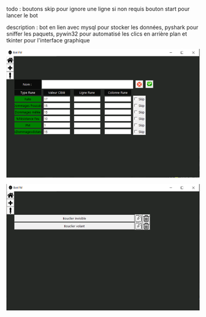 todo : boutons skip pour ignore une ligne si non requis
bouton start pour lancer le bot


description : bot en lien avec mysql pour stocker les données, pyshark pour sniffer
les paquets, pywin32 pour automatisé les clics en arrière plan et tkinter pour l'interface
graphique

![erreur ajout](/assets/images/screenshot_bot_edit_item.PNG "page ajout item")

![erreur liste](/assets/images/screenshot_liste_item.PNG "page liste items")